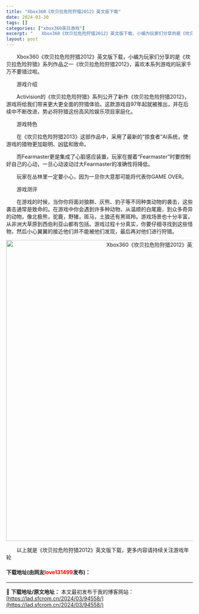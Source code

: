 ```yaml
---
title: "Xbox360《坎贝拉危险狩猎2012》英文版下载"
date: 2024-03-30
tags: []
categories: ["xbox360英日游戏"]
excerpt: "　　Xbox360《坎贝拉危险狩猎2012》英文版下载，小编为玩家们分享的是《坎贝拉危险狩猎》系列作品之一《坎贝拉危险狩猎2012》，喜欢本系列游戏的玩家千万不要错过啦。 　　游戏介绍 　　Activision的《坎贝拉危险狩猎》系列公开了新作《坎贝拉危险狩猎2012》，游戏将给我们带来更大更全面的&hellip;"
layout: post
---
```


 <p>　　Xbox360《坎贝拉危险狩猎2012》英文版下载，小编为玩家们分享的是《坎贝拉危险狩猎》系列作品之一《坎贝拉危险狩猎2012》，喜欢本系列游戏的玩家千万不要错过啦。</p> <p>　　游戏介绍</p> <p>　　Activision的《坎贝拉危险狩猎》系列公开了新作《坎贝拉危险狩猎2012》，游戏将给我们带来更大更全面的狩猎体验。这款游戏自97年起就被推出，并在后续中不断改进，势必将狩猎这份高风险娱乐项目家庭化。</p> <p>　　游戏特色</p> <p>　　在《坎贝拉危险狩猎2013》这部作品中，采用了最新的&ldquo;掠食者&rdquo;AI系统，使游戏的猎物更加聪明、凶猛和致命。</p> <p>　　而Fearmaster更是集成了心脏感应装置，玩家在握着&ldquo;Fearmaster&rdquo;时要控制好自己的心动，一旦心动波动过大Fearmaster的准确性将降低。</p> <p>　　玩家在丛林里一定要小心，因为一旦你大意那可能将代表你GAME OVER。</p> <p>　　游戏测评</p> <p>　　在游戏的时候，当你你将面对狼群、灰熊、豹子等不同种类动物的袭击，这些袭击通常是致命的。在游戏中你会遇到许多种动物，从温顺的白尾鹿，到众多奇异的动物，像北极熊，驼鹿，野猪，斑马，土狼还有黑斑羚。游戏场景也十分丰富，从非洲大草原到西伯利亚山都有包括。游戏过程十分真实，你要仔细寻找到这些怪物，然后小心翼翼的接近他们并不能被他们发现，最后再对他们进行狩猎。</p> <p align="center"><img align="" border="0" src="https://lad.sfcrom.cn/wp-content/uploads/2024/03/20240330_6607d4683e722.jpg" width="813" alt="Xbox360《坎贝拉危险狩猎2012》英文版下载" /></p> <p>　　以上就是《坎贝拉危险狩猎2012》英文版下载，更多内容请持续关注游戏年轮</p> <p><h4>下载地址(由网友<font color="red">love131499</font>发布)：</h4></p> 

---
📖 **下载地址/原文地址：** 本文最初发布于我的博客网站：[https://lad.sfcrom.cn/2024/03/94558/](https://lad.sfcrom.cn/2024/03/94558/)
